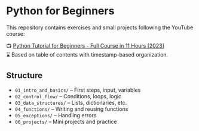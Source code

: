 # Python for Beginners

This repository contains exercises and small projects following the YouTube course:

📺 [Python Tutorial for Beginners - Full Course in 11 Hours [2023]](https://www.youtube.com/watch?v=...)  
⌛ Based on table of contents with timestamp-based organization.

## Structure

- `01_intro_and_basics/` – First steps, input, variables
- `02_control_flow/` – Conditions, loops, logic
- `03_data_structures/` – Lists, dictionaries, etc.
- `04_functions/` – Writing and reusing functions
- `05_exceptions/` – Handling errors
- `06_projects/` – Mini projects and practice
